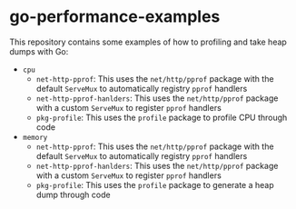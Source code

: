 # go-performance-examples

This repository contains some examples of how to profiling and take heap dumps with Go:

- `cpu`
    - `net-http-pprof`: This uses the `net/http/pprof` package with the default `ServeMux` to automatically registry `pprof` handlers
    - `net-http-pprof-hanlders`: This uses the `net/http/pprof` package with a custom `ServeMux` to register `pprof` handlers
    - `pkg-profile`: This uses the `profile` package to profile CPU through code
- `memory`
    - `net-http-pprof`: This uses the `net/http/pprof` package with the default `ServeMux` to automatically registry `pprof` handlers
    - `net-http-pprof-hanlders`: This uses the `net/http/pprof` package with a custom `ServeMux` to register `pprof` handlers
    - `pkg-profile`: This uses the `profile` package to generate a heap dump through code
